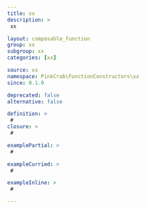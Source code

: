 ```yaml
---
title: xx
description: >
 xx

layout: composable_function
group: xx
subgroup: xx
categories: [xx]

source: xx
namespace: PinkCrab\FunctionConstructors\xx
since: 0.1.0

deprecated: false
alternative: false

definition: >
 #
closure: >
 #

examplePartial: >
 #

exampleCurried: >
 #

exampleInline: >
 #

---
```

